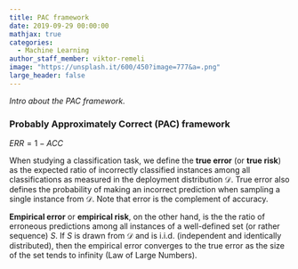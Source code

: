 ```yaml
---
title: PAC framework
date: 2019-09-29 00:00:00
mathjax: true
categories:
  - Machine Learning
author_staff_member: viktor-remeli
image: "https://unsplash.it/600/450?image=777&a=.png"
large_header: false
---
```



*Intro about the PAC framework.*

### **Probably Approximately Correct (PAC) framework**

$ERR = 1-ACC$

When studying a classification task, we define the **true error** (or **true risk**) as the expected ratio of incorrectly classified instances among all classifications as measured in the deployment distribution $\mathcal{D}$. True error also defines the probability of making an incorrect prediction when sampling a single instance from $\mathcal{D}$. Note that error is the complement of accuracy.

**Empirical error** or **empirical risk**, on the other hand, is the the ratio of erroneous predictions among all instances of a well-defined set (or rather sequence) $S$. If $S$ is drawn from $\mathcal{D}$ and is i.i.d. (independent and identically distributed), then the empirical error converges to the true error as the size of the set tends to infinity (Law of Large Numbers).

<script type="text/x-mathjax-config">
  MathJax.Hub.Config({
    tex2jax: {
      inlineMath: [ ['$','$'], ["\\(","\\)"] ],
      processEscapes: true
    }
  });
</script>

<script type="text/javascript"
    src="http://cdn.mathjax.org/mathjax/latest/MathJax.js?config=TeX-AMS-MML_HTMLorMML">
</script>
